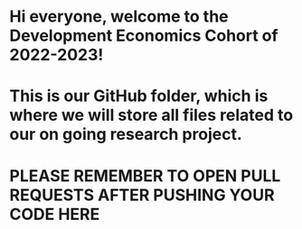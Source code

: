 # Hi everyone, welcome to the Development Economics Cohort of 2022-2023!
# This is our GitHub folder, which is where we will store all files related to our on going research project.
# PLEASE REMEMBER TO OPEN PULL REQUESTS AFTER PUSHING YOUR CODE HERE
